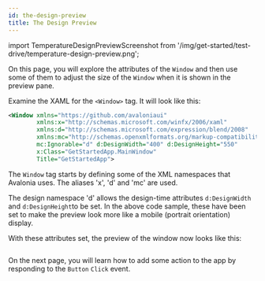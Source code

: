 ```yaml
---
id: the-design-preview
title: The Design Preview
---
```


import TemperatureDesignPreviewScreenshot from '/img/get-started/test-drive/temperature-design-preview.png';

On this page, you will explore the attributes of the `Window` and then use some of them to adjust the size of the `Window` when it is shown in the preview pane.

Examine the XAML for the `<Window>` tag. It will look like this:

```xml
<Window xmlns="https://github.com/avaloniaui"
        xmlns:x="http://schemas.microsoft.com/winfx/2006/xaml"
        xmlns:d="http://schemas.microsoft.com/expression/blend/2008"
        xmlns:mc="http://schemas.openxmlformats.org/markup-compatibility/2006"
        mc:Ignorable="d" d:DesignWidth="400" d:DesignHeight="550"
        x:Class="GetStartedApp.MainWindow"
        Title="GetStartedApp">
```

The `Window` tag starts by defining some of the XML namespaces that Avalonia uses. The aliases 'x', 'd' and 'mc' are used.

The design namespace 'd' allows the design-time attributes `d:DesignWidth` and `d:DesignHeight`to be set. In the above 
code sample, these have been set to make the preview look more like a mobile (portrait orientation) display. 

With these attributes set, the preview of the window now looks like this:

<img className="center" src={TemperatureDesignPreviewScreenshot} alt="" />

On the next page, you will learn how to add some action to the app by responding to the `Button` `Click` event. 
